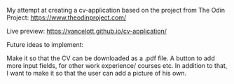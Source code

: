 My attempt at creating a cv-application based on the project from The Odin Project: https://www.theodinproject.com/

Live preview: https://vancelott.github.io/cv-application/

Future ideas to implement:

Make it so that the CV can be downloaded as a .pdf file. A button to add more input fields, for other work experience/ courses etc. In addition to that, I want to make it so that the user can add a picture of his own.
